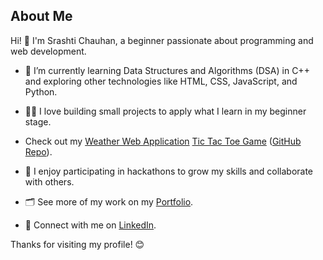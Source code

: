 ## About Me

Hi! 👋 I'm Srashti Chauhan, a beginner passionate about programming and web development.

- 🌱 I’m currently learning Data Structures and Algorithms (DSA) in C++ and exploring other technologies like HTML, CSS, JavaScript, and Python.
- 👩‍💻 I love building small projects to apply what I learn in my beginner stage.
- Check out my [Weather Web Application](https://lnkd.in/eAS2dqt4)
  [Tic Tac Toe Game](https://github.com/SrashtiChauhan/Tic-Tac-Toe-Game)
  ([GitHub Repo](https://github.com/SrashtiChauhan/Simple-Web-Portfolio)).
  
- 🚀 I enjoy participating in hackathons to grow my skills and collaborate with others.
- 🗂️ See more of my work on my [Portfolio](https://srashtichauhan.github.io/Portfolio-Srashti-Chauhan/).
- 💼 Connect with me on [LinkedIn](https://www.linkedin.com/in/srashti-chauhan-416a1b324/).

Thanks for visiting my profile! 😊
